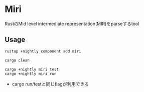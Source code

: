 # Miri

RustのMid level intermediate representation(MIR)をparseするtool

## Usage

```sh
rustup +nightly component add miri
```

```sh
cargo clean

cargo +nightly miri test
cargo +nightly miri run
```

* cargo run/testと同じflagが利用できる
